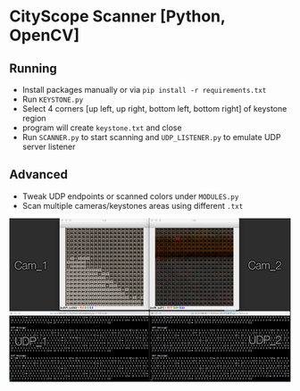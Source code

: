 # CityScope Scanner [Python, OpenCV]

## Running

- Install packages manually or via `pip install -r requirements.txt`
- Run `KEYSTONE.py`
- Select 4 corners [up left, up right, bottom left, bottom right] of keystone region
- program will create `keystone.txt` and close
- Run `SCANNER.py` to start scanning and `UDP_LISTENER.py` to emulate UDP server listener

## Advanced

- Tweak UDP endpoints or scanned colors under `MODULES.py`
- Scan multiple cameras/keystones areas using different `.txt`

![-](MISC/multicam.png "multicam scanning and UDP")
